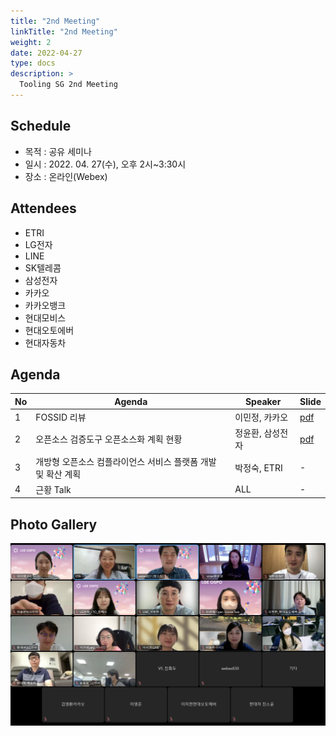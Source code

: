 ```yaml
---
title: "2nd Meeting"
linkTitle: "2nd Meeting"
weight: 2
date: 2022-04-27
type: docs
description: >
  Tooling SG 2nd Meeting
---
```


## Schedule

* 목적 : 공유 세미나
* 일시 : 2022. 04. 27(수), 오후 2시~3:30시
* 장소 : 온라인(Webex)

## Attendees
* ETRI
* LG전자
* LINE
* SK텔레콤
* 삼성전자
* 카카오
* 카카오뱅크
* 현대모비스
* 현대오토에버
* 현대자동차

## Agenda
| No | Agenda           | Speaker | Slide |
|----|-----------------|------|------|
| 1  | FOSSID 리뷰  | 이민정, 카카오 | [pdf](./Session1_kakao.pdf) |
| 2  | 오픈소스 검증도구 오픈소스화 계획 현황 | 정윤환, 삼성전자 | [pdf](./Session2_Samsung_Electronics.pdf) |
| 3  | 개방형 오픈소스 컴플라이언스 서비스 플랫폼 개발 및 확산 계획 | 박정숙, ETRI | - |
| 4  | 근황 Talk | ALL | - |

## Photo Gallery

<div ><span class="image fit">
  <img src="220427.png" width="600px">
</span></div>
